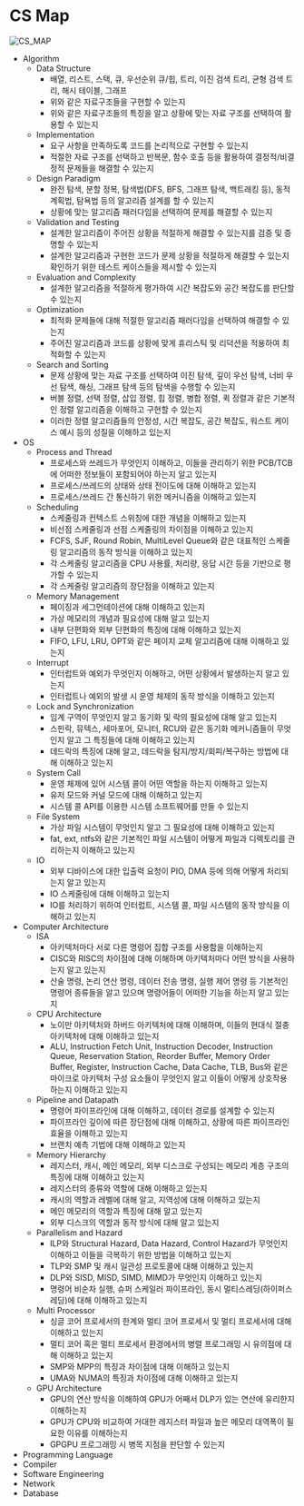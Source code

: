 # CS Map

![CS_MAP](https://github.com/pr0gr4m/Newbie-Guideline/blob/main/CS/CS.png?raw=true)

* Algorithm
    * Data Structure
        * 배열, 리스트, 스택, 큐, 우선순위 큐/힙, 트리, 이진 검색 트리, 균형 검색 트리, 해시 테이블, 그래프
        * 위와 같은 자료구조들을 구현할 수 있는지
        * 위와 같은 자료구조들의 특징을 알고 상황에 맞는 자료 구조를 선택하여 활용할 수 있는지
    * Implementation
        * 요구 사항을 만족하도록 코드를 논리적으로 구현할 수 있는지
        * 적절한 자료 구조를 선택하고 반복문, 함수 호출 등을 활용하여 결정적/비결정적 문제들을 해결할 수 있는지
    * Design Paradigm
        * 완전 탐색, 분할 정복, 탐색법(DFS, BFS, 그래프 탐색, 백트래킹 등), 동적 계획법, 탐욕법 등의 알고리즘 설계를 할 수 있는지
        * 상황에 맞는 알고리즘 패러다임을 선택하여 문제를 해결할 수 있는지
    * Validation and Testing
        * 설계한 알고리즘이 주어진 상황을 적절하게 해결할 수 있는지를 검증 및 증명할 수 있는지
        * 설계한 알고리즘과 구현한 코드가 문제 상황을 적절하게 해결할 수 있는지 확인하기 위한 테스트 케이스들을 제시할 수 있는지
    * Evaluation and Complexity
        * 설계한 알고리즘을 적절하게 평가하여 시간 복잡도와 공간 복잡도를 판단할 수 있는지
    * Optimization
        * 최적화 문제들에 대해 적절한 알고리즘 패러다임을 선택하여 해결할 수 있는지
        * 주어진 알고리즘과 코드를 상황에 맞게 휴리스틱 및 리덕션을 적용하여 최적화할 수 있는지
    * Search and Sorting
        * 문제 상황에 맞는 자료 구조를 선택하여 이진 탐색, 깊이 우선 탐색, 너비 우선 탐색, 해싱, 그래프 탐색 등의 탐색을 수행할 수 있는지
        * 버블 정렬, 선택 정렬, 삽입 정렬, 힙 정렬, 병합 정렬, 퀵 정렬과 같은 기본적인 정렬 알고리즘을 이해하고 구현할 수 있는지
        * 이러한 정렬 알고리즘들의 안정성, 시간 복잡도, 공간 복잡도, 워스트 케이스 예시 등의 성질을 이해하고 있는지
* OS
    * Process and Thread
        * 프로세스와 쓰레드가 무엇인지 이해하고, 이들을 관리하기 위한 PCB/TCB에 어떠한 정보들이 포함되어야 하는지 알고 있는지
        * 프로세스/쓰레드의 상태와 상태 전이도에 대해 이해하고 있는지
        * 프로세스/쓰레드 간 통신하기 위한 메커니즘을 이해하고 있는지
    * Scheduling
        * 스케줄링과 컨텍스트 스위칭에 대한 개념을 이해하고 있는지
        * 비선점 스케줄링과 선점 스케줄링의 차이점을 이해하고 있는지
        * FCFS, SJF, Round Robin, MultiLevel Queue와 같은 대표적인 스케줄링 알고리즘의 동작 방식을 이해하고 있는지
        * 각 스케줄링 알고리즘을 CPU 사용률, 처리량, 응답 시간 등을 기반으로 평가할 수 있는지
        * 각 스케줄링 알고리즘의 장단점을 이해하고 있는지
    * Memory Management
        * 페이징과 세그먼테이션에 대해 이해하고 있는지
        * 가상 메모리의 개념과 필요성에 대해 알고 있는지
        * 내부 단편화와 외부 단편화의 특징에 대해 이해하고 있는지
        * FIFO, LFU, LRU, OPT와 같은 페이지 교체 알고리즘에 대해 이해하고 있는지
    * Interrupt
        * 인터럽트와 예외가 무엇인지 이해하고, 어떤 상황에서 발생하는지 알고 있는지
        * 인터럽트나 예외의 발생 시 운영 체제의 동작 방식을 이해하고 있는지
    * Lock and Synchronization
        * 임계 구역이 무엇인지 알고 동기화 및 락의 필요성에 대해 알고 있는지
        * 스핀락, 뮤텍스, 세마포어, 모니터, RCU와 같은 동기화 메커니즘들이 무엇인지 알고 그 특징들에 대해 이해하고 있는지
        * 데드락의 특징에 대해 알고, 데드락을 탐지/방지/회피/복구하는 방법에 대해 이해하고 있는지
    * System Call
        * 운영 체제에 있어 시스템 콜이 어떤 역할을 하는지 이해하고 있는지
        * 유저 모드와 커널 모드에 대해 이해하고 있는지
        * 시스템 콜 API를 이용한 시스템 소프트웨어를 만들 수 있는지
    * File System
        * 가상 파일 시스템이 무엇인지 알고 그 필요성에 대해 이해하고 있는지
        * fat, ext, ntfs와 같은 기본적인 파일 시스템이 어떻게 파일과 디렉토리를 관리하는지 이해하고 있는지
    * IO
        * 외부 디바이스에 대한 입출력 요청이 PIO, DMA 등에 의해 어떻게 처리되는지 알고 있는지
        * IO 스케줄링에 대해 이해하고 있는지
        * IO를 처리하기 위하여 인터럽트, 시스템 콜, 파일 시스템의 동작 방식을 이해하고 있는지
* Computer Architecture
    * ISA
        * 아키텍처마다 서로 다른 명령어 집합 구조를 사용함을 이해하는지
        * CISC와 RISC의 차이점에 대해 이해하며 아키텍처마다 어떤 방식을 사용하는지 알고 있는지
        * 산술 명령, 논리 연산 명령, 데이터 전송 명령, 실행 제어 명령 등 기본적인 명령어 종류들을 알고 있으며 명령어들이 어떠한 기능을 하는지 알고 있는지
    * CPU Architecture
        * 노이만 아키텍처와 하버드 아키텍처에 대해 이해하며, 이들의 현대식 절충 아키텍처에 대해 이해하고 있는지
        * ALU, Instruction Fetch Unit, Instruction Decoder, Instruction Queue, Reservation Station, Reorder Buffer, Memory Order Buffer, Register, Instruction Cache, Data Cache, TLB, Bus와 같은 마이크로 아키텍처 구성 요소들이 무엇인지 알고 이들이 어떻게 상호작용 하는지 이해하고 있는지
    * Pipeline and Datapath
        * 명령어 파이프라인에 대해 이해하고, 데이터 경로를 설계할 수 있는지
        * 파이프라인 깊이에 따른 장단점에 대해 이해하고, 상황에 따른 파이프라인 효율을 이해하고 있는지
        * 브랜치 예측 기법에 대해 이해하고 있는지
    * Memory Hierarchy
        * 레지스터, 캐시, 메인 메모리, 외부 디스크로 구성되는 메모리 계층 구조의 특징에 대해 이해하고 있는지
        * 레지스터의 종류와 역할에 대해 이해하고 있는지
        * 캐시의 역할과 레벨에 대해 알고, 지역성에 대해 이해하고 있는지
        * 메인 메모리의 역할과 특징에 대해 알고 있는지
        * 외부 디스크의 역할과 동작 방식에 대해 알고 있는지
    * Parallelism and Hazard
        * ILP와 Structural Hazard, Data Hazard, Control Hazard가 무엇인지 이해하고 이들을 극복하기 위한 방법을 이해하고 있는지
        * TLP와 SMP 및 캐시 일관성 프로토콜에 대해 이해하고 있는지
        * DLP와 SISD, MISD, SIMD, MIMD가 무엇인지 이해하고 있는지
        * 명령어 비순차 실행, 슈퍼 스케일러 파이프라인, 동시 멀티스레딩(하이퍼스레딩)에 대해 이해하고 있는지
    * Multi Processor
        * 싱글 코어 프로세서의 한계와 멀티 코어 프로세서 및 멀티 프로세서에 대해 이해하고 있는지
        * 멀티 코어 혹은 멀티 프로세서 환경에서의 병렬 프로그래밍 시 유의점에 대해 이해하고 있는지
        * SMP와 MPP의 특징과 차이점에 대해 이해하고 있는지
        * UMA와 NUMA의 특징과 차이점에 대해 이해하고 있는지
    * GPU Architecture
        * GPU의 연산 방식을 이해하여 GPU가 어째서 DLP가 있는 연산에 유리한지 이해하는지
        * GPU가 CPU와 비교하여 거대한 레지스터 파일과 높은 메모리 대역폭이 필요한 이유를 이해하는지
        * GPGPU 프로그래밍 시 병목 지점을 판단할 수 있는지
* Programming Language
* Compiler
* Software Engineering
* Network
* Database